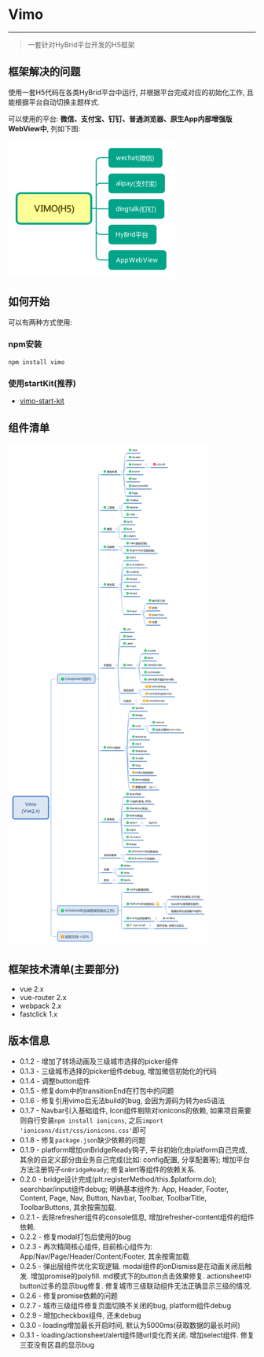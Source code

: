 # Vimo
---

> 一套针对HyBrid平台开发的H5框架

## 框架解决的问题

使用一套H5代码在各类HyBrid平台中运行, 并根据平台完成对应的初始化工作, 且能根据平台自动切换主题样式.

可以使用的平台:  **微信、支付宝、钉钉、普通浏览器、原生App内部增强版WebView中**, 列如下图: 

![](./static/VIMO(H5).png)


## 如何开始

可以有两种方式使用: 

### npm安装
```
npm install vimo
```

### 使用startKit(推荐)

- [vimo-start-kit](https://github.com/DTFE/vimo-start-kit)

## 组件清单

![组件清单](./static/vimo_components.png)

## 框架技术清单(主要部分)

- vue 2.x
- vue-router 2.x
- webpack 2.x
- fastclick 1.x


## 版本信息

- 0.1.2 - 增加了转场动画及三级城市选择的picker组件
- 0.1.3 - 三级城市选择的picker组件debug, 增加微信初始化的代码
- 0.1.4 - 调整button组件
- 0.1.5 - 修复dom中的transitionEnd在打包中的问题
- 0.1.6 - 修复引用vimo后无法build的bug, 会因为源码为转为es5语法
- 0.1.7 - Navbar引入基础组件, Icon组件剔除对ionicons的依赖, 如果项目需要则自行安装`npm install ionicons`, 之后`import 'ionicons/dist/css/ionicons.css'`即可
- 0.1.8 - 修复`package.json`缺少依赖的问题
- 0.1.9 - platform增加onBridgeReady钩子, 平台初始化由platform自己完成, 其余的自定义部分由业务自己完成(比如: config配置, 分享配置等); 增加平台方法注册钩子`onBridgeReady`; 修复alert等组件的依赖关系.
- 0.2.0 - bridge设计完成(plt.registerMethod/this.$platform.do); searchbar/input组件debug; 明确基本组件为: App, Header, Footer, Content, Page, Nav, Button, Navbar, Toolbar, ToolbarTitle, ToolbarButtons, 其余按需加载.
- 0.2.1 - 去除refresher组件的console信息, 增加refresher-content组件的组件依赖.
- 0.2.2 - 修复modal打包后使用的bug
- 0.2.3 - 再次精简核心组件, 目前核心组件为: App/Nav/Page/Header/Content/Footer, 其余按需加载
- 0.2.5 - 弹出层组件优化实现逻辑. modal组件的onDismiss是在动画关闭后触发. 增加promise的polyfill. md模式下的button点击效果修复. actionsheet中button过多的显示bug修复. 修复城市三级联动组件无法正确显示三级的情况.
- 0.2.6 - 修复promise依赖的问题
- 0.2.7 - 城市三级组件修复页面切换不关闭的bug, platform组件debug
- 0.2.9 - 增加checkbox组件, 还未debug
- 0.3.0 - loading增加最长开启时间, 默认为5000ms(获取数据的最长时间)
- 0.3.1 - loading/actionsheet/alert组件随url变化而关闭. 增加select组件. 修复三亚没有区县的显示bug




